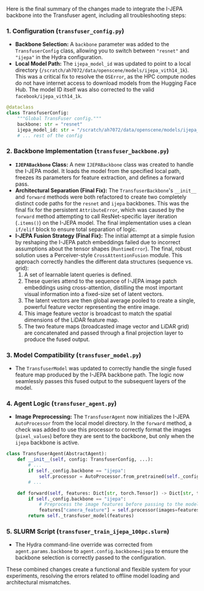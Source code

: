 Here is the final summary of the changes made to integrate the I-JEPA backbone into the Transfuser agent, including all troubleshooting steps:

### 1. Configuration (`transfuser_config.py`)

-   **Backbone Selection:** A `backbone` parameter was added to the `TransfuserConfig` class, allowing you to switch between `"resnet"` and `"ijepa"` in the Hydra configuration.
-   **Local Model Path:** The `ijepa_model_id` was updated to point to a local directory (`/scratch/ah7072/data/openscene/models/ijepa_vith14_1k`). This was a critical fix to resolve the `OSError`, as the HPC compute nodes do not have internet access to download models from the Hugging Face Hub. The model ID itself was also corrected to the valid `facebook/ijepa_vith14_1k`.

```python
@dataclass
class TransfuserConfig:
    """Global TransFuser config."""
    backbone: str = "resnet"
    ijepa_model_id: str = "/scratch/ah7072/data/openscene/models/ijepa_vith14_1k"
    # ... rest of the config
```

### 2. Backbone Implementation (`transfuser_backbone.py`)

-   **`IJEPABackbone` Class:** A new `IJEPABackbone` class was created to handle the I-JEPA model. It loads the model from the specified local path, freezes its parameters for feature extraction, and defines a forward pass.
-   **Architectural Separation (Final Fix):** The `TransfuserBackbone`'s `__init__` and `forward` methods were both refactored to create two completely distinct code paths for the `resnet` and `ijepa` backbones. This was the final fix for the persistent `AttributeError`, which was caused by the `forward` method attempting to call ResNet-specific layer iteration (`.items()`) on the I-JEPA model. The final implementation uses a clean `if/elif` block to ensure total separation of logic.
-   **I-JEPA Fusion Strategy (Final Fix):** The initial attempt at a simple fusion by reshaping the I-JEPA patch embeddings failed due to incorrect assumptions about the tensor shapes (`RuntimeError`). The final, robust solution uses a Perceiver-style `CrossAttentionFusion` module. This approach correctly handles the different data structures (sequence vs. grid):
    1.  A set of learnable latent queries is defined.
    2.  These queries attend to the sequence of I-JEPA image patch embeddings using cross-attention, distilling the most important visual information into a fixed-size set of latent vectors.
    3.  The latent vectors are then global average pooled to create a single, powerful feature vector representing the entire image.
    4.  This image feature vector is broadcast to match the spatial dimensions of the LiDAR feature map.
    5.  The two feature maps (broadcasted image vector and LiDAR grid) are concatenated and passed through a final projection layer to produce the fused output.

### 3. Model Compatibility (`transfuser_model.py`)

-   The `TransfuserModel` was updated to correctly handle the single fused feature map produced by the I-JEPA backbone path. The logic now seamlessly passes this fused output to the subsequent layers of the model.

### 4. Agent Logic (`transfuser_agent.py`)

-   **Image Preprocessing:** The `TransfuserAgent` now initializes the I-JEPA `AutoProcessor` from the local model directory. In the `forward` method, a check was added to use this processor to correctly format the images (`pixel_values`) before they are sent to the backbone, but only when the `ijepa` backbone is active.

```python
class TransfuserAgent(AbstractAgent):
    def __init__(self, config: TransfuserConfig, ...):
        # ...
        if self._config.backbone == "ijepa":
            self.processor = AutoProcessor.from_pretrained(self._config.ijepa_model_id)
        # ...

    def forward(self, features: Dict[str, torch.Tensor]) -> Dict[str, torch.Tensor]:
        if self._config.backbone == "ijepa":
            # Preprocess the image features before passing to the model
            features["camera_feature"] = self.processor(images=features["camera_feature"], return_tensors="pt")["pixel_values"]
        return self._transfuser_model(features)
```

### 5. SLURM Script (`transfuser_train_ijepa_100pc.slurm`)

-   The Hydra command-line override was corrected from `agent.params.backbone` to `agent.config.backbone=ijepa` to ensure the backbone selection is correctly passed to the configuration.

These combined changes create a functional and flexible system for your experiments, resolving the errors related to offline model loading and architectural mismatches.